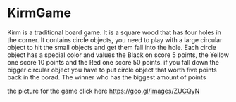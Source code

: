 # KirmGame
Kirm is a traditional board game.
 It is a square wood that has four holes in the corner. 
 It contains circle objects, you need to play with a large circular object 
 to hit the small objects and get them fall into the hole. 
 Each circle object has a special color and values the Black on score 5 points, 
 the Yellow one score 10 points and the Red one score 50 points.
 if you fall down the bigger circular object you have to put circle object that worth five points back in the borad.
 The winner who has the biggest amount of points

 the picture for the game click here https://goo.gl/images/ZUCQyN
